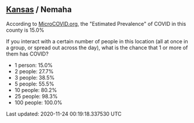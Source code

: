 
## [Kansas](/united-states/kansas) / Nemaha

According to [MicroCOVID.org](http://microcovid.org),
the "Estimated Prevalence" of COVID in this county is 15.0%

If you interact with a certain number of people in this location
(all at once in a group, or spread out across the day), what is the chance that
1 or more of them has COVID?

- 1 person: 15.0%
- 2 people: 27.7%
- 3 people: 38.5%
- 5 people: 55.5%
- 10 people: 80.2%
- 25 people: 98.3%
- 100 people: 100.0%

Last updated: 2020-11-24 00:19:18.337530 UTC
